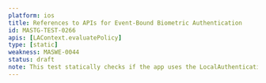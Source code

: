 ```yaml
---
platform: ios
title: References to APIs for Event-Bound Biometric Authentication
id: MASTG-TEST-0266
apis: [LAContext.evaluatePolicy]
type: [static]
weakness: MASWE-0044
status: draft
note: This test statically checks if the app uses the LocalAuthentication API to access sensitive resources that should be protected by user authentication (e.g., tokens, keys) relying solely on the LocalAuthentication API for access control instead of using the Keychain API and requiring user presence.
---
```

